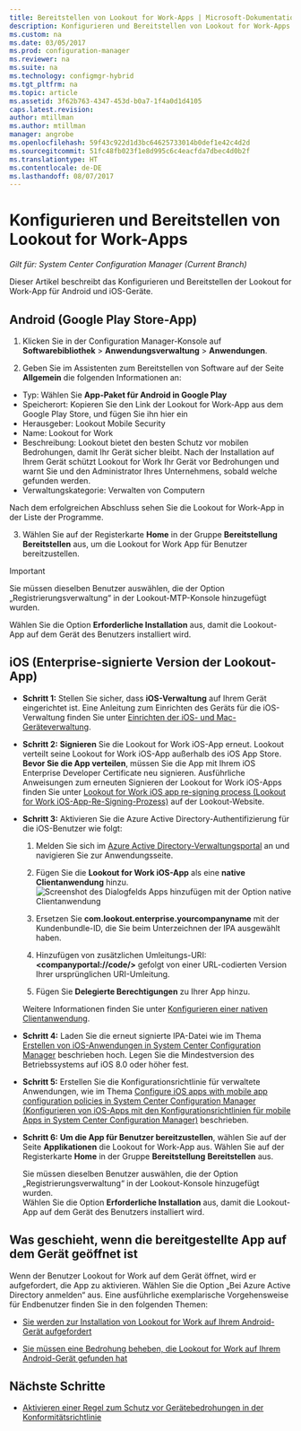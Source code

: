 ```yaml
---
title: Bereitstellen von Lookout for Work-Apps | Microsoft-Dokumentation
description: Konfigurieren und Bereitstellen von Lookout for Work-Apps.
ms.custom: na
ms.date: 03/05/2017
ms.prod: configuration-manager
ms.reviewer: na
ms.suite: na
ms.technology: configmgr-hybrid
ms.tgt_pltfrm: na
ms.topic: article
ms.assetid: 3f62b763-4347-453d-b0a7-1f4a0d1d4105
caps.latest.revision: 
author: mtillman
ms.author: mtillman
manager: angrobe
ms.openlocfilehash: 59f43c922d1d3bc64625733014b0def1e42c4d2d
ms.sourcegitcommit: 51fc48fb023f1e8d995c6c4eacfda7dbec4d0b2f
ms.translationtype: HT
ms.contentlocale: de-DE
ms.lasthandoff: 08/07/2017
---
```

# <a name="configure-and-deploy-lookout-for-work-apps"></a>Konfigurieren und Bereitstellen von Lookout for Work-Apps

*Gilt für: System Center Configuration Manager (Current Branch)*

Dieser Artikel beschreibt das Konfigurieren und Bereitstellen der Lookout for Work-App für Android und iOS-Geräte.

## <a name="android-google-play-store-app"></a>Android (Google Play Store-App)
1.  Klicken Sie in der Configuration Manager-Konsole auf **Softwarebibliothek** > **Anwendungsverwaltung** > **Anwendungen**.

2.  Geben Sie im Assistenten zum Bereitstellen von Software auf der Seite **Allgemein** die folgenden Informationen an:
  * Typ: Wählen Sie **App-Paket für Android in Google Play**
  * Speicherort: Kopieren Sie den Link der Lookout for Work-App aus dem Google Play Store, und fügen Sie ihn hier ein
  * Herausgeber: Lookout Mobile Security
  * Name: Lookout for Work
  * Beschreibung: Lookout bietet den besten Schutz vor mobilen Bedrohungen, damit Ihr Gerät sicher bleibt. Nach der Installation auf Ihrem Gerät schützt Lookout for Work Ihr Gerät vor Bedrohungen und warnt Sie und den Administrator Ihres Unternehmens, sobald welche gefunden werden.
  * Verwaltungskategorie: Verwalten von Computern

  Nach dem erfolgreichen Abschluss sehen Sie die Lookout for Work-App in der Liste der Programme.

3.  Wählen Sie auf der Registerkarte **Home** in der Gruppe **Bereitstellung** **Bereitstellen** aus, um die Lookout for Work App für Benutzer bereitzustellen.
>[!IMPORTANT]
>Sie müssen dieselben Benutzer auswählen, die der Option „Registrierungsverwaltung“ in der Lookout-MTP-Konsole hinzugefügt wurden.

  Wählen Sie die Option **Erforderliche Installation** aus, damit die Lookout-App auf dem Gerät des Benutzers installiert wird.

## <a name="ios-enterprise-signed-version-of-lookout-app"></a>iOS (Enterprise-signierte Version der Lookout-App)

* **Schritt 1:** Stellen Sie sicher, dass **iOS-Verwaltung** auf Ihrem Gerät eingerichtet ist. Eine Anleitung zum Einrichten des Geräts für die iOS-Verwaltung finden Sie unter [Einrichten der iOS- und Mac-Geräteverwaltung]().

* **Schritt 2:** **Signieren** Sie die Lookout for Work iOS-App erneut. Lookout verteilt seine Lookout for Work iOS-App außerhalb des iOS App Store. **Bevor Sie die App verteilen**, müssen Sie die App mit Ihrem iOS Enterprise Developer Certificate neu signieren. Ausführliche Anweisungen zum erneuten Signieren der Lookout for Work iOS-Apps finden Sie unter [Lookout for Work iOS app re-signing process (Lookout for Work iOS-App-Re-Signing-Prozess)](https://personal.support.lookout.com/hc/en-us/articles/114094038714) auf der Lookout-Website.


* **Schritt 3:** Aktivieren Sie die Azure Active Directory-Authentifizierung für die iOS-Benutzer wie folgt:
  1.  Melden Sie sich im [Azure Active Directory-Verwaltungsportal](https://manage.windowsazure.com) an und navigieren Sie zur Anwendungsseite.
  2.  Fügen Sie die **Lookout for Work iOS-App** als eine **native Clientanwendung** hinzu.
  ![Screenshot des Dialogfelds Apps hinzufügen mit der Option native Clientanwendung](media/aad-add-app.png)

  3. Ersetzen Sie **com.lookout.enterprise.yourcompanyname** mit der Kundenbundle-ID, die Sie beim Unterzeichnen der IPA ausgewählt haben.
  4.  Hinzufügen von zusätzlichen Umleitungs-URI:  **&lt;companyportal://code/>** gefolgt von einer URL-codierten Version Ihrer ursprünglichen URI-Umleitung.
  5.  Fügen Sie **Delegierte Berechtigungen** zu Ihrer App hinzu.

  Weitere Informationen finden Sie unter [Konfigurieren einer nativen Clientanwendung](https://azure.microsoft.com/en-us/documentation/articles/app-service-mobile-how-to-configure-active-directory-authentication/#optional-configure-a-native-client-application).


* **Schritt 4:** Laden Sie die erneut signierte IPA-Datei wie im Thema [Erstellen von iOS-Anwendungen in System Center Configuration Manager](https://docs.microsoft.com/en-us/sccm/apps/get-started/creating-ios-applications) beschrieben hoch. Legen Sie die Mindestversion des Betriebssystems auf iOS 8.0 oder höher fest.


* **Schritt 5:** Erstellen Sie die Konfigurationsrichtlinie für verwaltete Anwendungen, wie im Thema [Configure iOS apps with mobile app configuration policies in System Center Configuration Manager (Konfigurieren von iOS-Apps mit den Konfigurationsrichtlinien für mobile Apps in System Center Configuration Manager)](https://docs.microsoft.com/en-us/sccm/apps/deploy-use/configure-ios-apps-with-app-configuration-policies) beschrieben.


* **Schritt 6:** **Um die App für Benutzer bereitzustellen**, wählen Sie auf der Seite **Applikationen** die Lookout for Work-App aus. Wählen Sie auf der Registerkarte **Home** in der Gruppe **Bereitstellung** **Bereitstellen** aus.

  Sie müssen dieselben Benutzer auswählen, die der Option „Registrierungsverwaltung“ in der Lookout-Konsole hinzugefügt wurden.  
Wählen Sie die Option **Erforderliche Installation** aus, damit die Lookout-App auf dem Gerät des Benutzers installiert wird.

## <a name="what-happens-when-the-deployed-app-is-opened-on-the-device"></a>Was geschieht, wenn die bereitgestellte App auf dem Gerät geöffnet ist




Wenn der Benutzer Lookout for Work auf dem Gerät öffnet, wird er aufgefordert, die App zu aktivieren. Wählen Sie die Option „Bei Azure Active Directory anmelden“ aus. Eine ausführliche exemplarische Vorgehensweise für Endbenutzer finden Sie in den folgenden Themen:

* [Sie werden zur Installation von Lookout for Work auf Ihrem Android-Gerät aufgefordert](http://docs.microsoft.com/intune/enduser/you-are-prompted-to-install-lookout-for-work-android)

* [Sie müssen eine Bedrohung beheben, die Lookout for Work auf Ihrem Android-Gerät gefunden hat](http://docs.microsoft.com/intune/enduser/you-need-to-resolve-a-threat-found-by-lookout-for-work-android)

## <a name="next-steps"></a>Nächste Schritte
* [Aktivieren einer Regel zum Schutz vor Gerätebedrohungen in der Konformitätsrichtlinie](enable-device-threat-protection-rule-compliance-policy.md)
